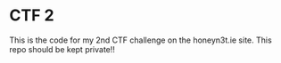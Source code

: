 CTF 2
====

This is the code for my 2nd CTF challenge on the honeyn3t.ie site. This repo should be kept private!!
